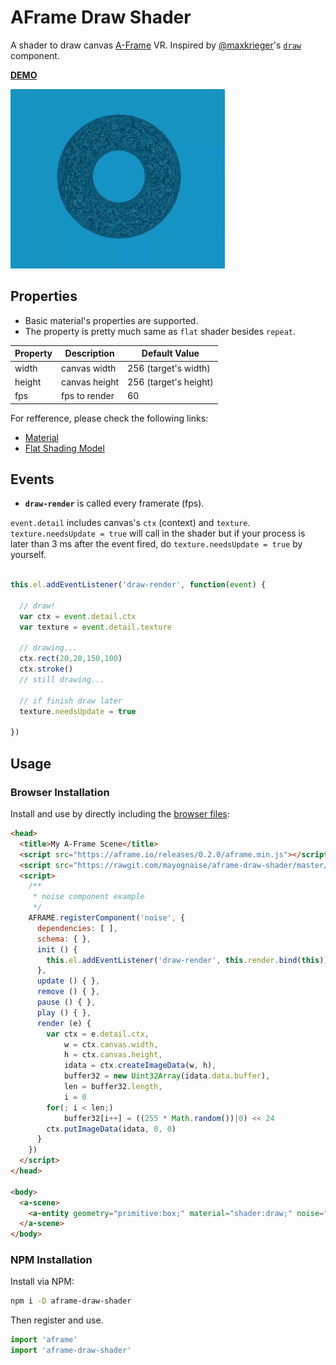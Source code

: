 # AFrame Draw Shader

A shader to draw canvas [A-Frame](https://aframe.io) VR. Inspired by [@maxkrieger](https://github.com/maxkrieger)'s [`draw`](https://github.com/maxkrieger/aframe-draw-component) component.

**[DEMO](https://mayognaise.github.io/aframe-draw-shader/basic/index.html)**

![example](example.gif)


## Properties

- Basic material's properties are supported.
- The property is pretty much same as `flat` shader besides `repeat`.

| Property | Description | Default Value |
| -------- | ----------- | ------------- |
| width | canvas width | 256 (target's width) |
| height | canvas height | 256 (target's height) |
| fps | fps to render | 60 |

For refference, please check the following links:
- [Material](https://aframe.io/docs/components/material.html)
- [Flat Shading Model](https://aframe.io/docs/core/shaders.html#Flat-Shading-Model)



## Events

- **`draw-render`** is called every framerate (fps). 

`event.detail` includes canvas's `ctx` (context) and `texture`.
`texture.needsUpdate = true` will call in the shader but
if your process is later than 3 ms after the event fired,
do `texture.needsUpdate = true` by yourself.

```js

this.el.addEventListener('draw-render', function(event) {

  // draw!
  var ctx = event.detail.ctx
  var texture = event.detail.texture

  // drawing...
  ctx.rect(20,20,150,100)
  ctx.stroke()
  // still drawing...

  // if finish draw later
  texture.needsUpdate = true

})

```

## Usage

### Browser Installation

Install and use by directly including the [browser files](dist):

```html
<head>
  <title>My A-Frame Scene</title>
  <script src="https://aframe.io/releases/0.2.0/aframe.min.js"></script>
  <script src="https://rawgit.com/mayognaise/aframe-draw-shader/master/dist/aframe-draw-shader.min.js"></script>
  <script>
    /**
     * noise component example
     */
    AFRAME.registerComponent('noise', {
      dependencies: [ ],
      schema: { },
      init () {
        this.el.addEventListener('draw-render', this.render.bind(this))
      },
      update () { },
      remove () { },
      pause () { },
      play () { },
      render (e) {
        var ctx = e.detail.ctx,
            w = ctx.canvas.width,
            h = ctx.canvas.height,
            idata = ctx.createImageData(w, h),
            buffer32 = new Uint32Array(idata.data.buffer),
            len = buffer32.length,
            i = 0
        for(; i < len;)
            buffer32[i++] = ((255 * Math.random())|0) << 24
        ctx.putImageData(idata, 0, 0)
      }
    })
  </script>
</head>

<body>
  <a-scene>
    <a-entity geometry="primitive:box;" material="shader:draw;" noise=""></a-entity>
  </a-scene>
</body>
```

### NPM Installation

Install via NPM:

```bash
npm i -D aframe-draw-shader
```

Then register and use.

```js
import 'aframe'
import 'aframe-draw-shader'
```




